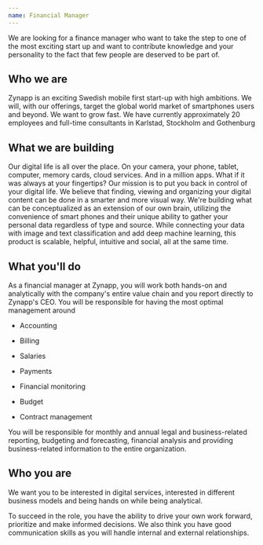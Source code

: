 ```yaml
---
name: Financial Manager
---
```

We are looking for a finance manager who want to take the step to one of the most exciting start up and want to contribute knowledge and your personality to the fact that few people are deserved to be part of.

## Who we are

Zynapp is an exciting Swedish mobile first start-up with high ambitions. We will, with our offerings, target the global world market of smartphones users and beyond. We want to grow fast. We have currently approximately 20 employees and full-time consultants in Karlstad, Stockholm and Gothenburg

## What we are building

Our digital life is all over the place. On your camera, your phone, tablet, computer, memory cards, cloud services. And in a million apps. What if it was always at your fingertips? Our mission is to put you back in control of your digital life. We believe that finding, viewing and organizing your digital content can be done in a smarter and more visual way. We're building what can be conceptualized as an extension of our own brain, utilizing the convenience of smart phones and their unique ability to gather your personal data regardless of type and source. While connecting your data with image and text classification and add deep machine learning, this product is scalable, helpful, intuitive and social, all at the same time.

## What you'll do

As a financial manager at Zynapp, you will work both hands-on and analytically with the company's entire value chain and you report directly to Zynapp's CEO. You will be responsible for having the most optimal management around

- Accounting

- Billing

- Salaries

- Payments

- Financial monitoring

- Budget

- Contract management

You will be responsible for monthly and annual legal and business-related reporting, budgeting and forecasting, financial analysis and providing business-related information to the entire organization.

## Who you are

We want you to be interested in digital services, interested in different business models and being hands on while being analytical.

To succeed in the role, you have the ability to drive your own work forward, prioritize and make informed decisions. We also think you have good communication skills as you will handle internal and external relationships.